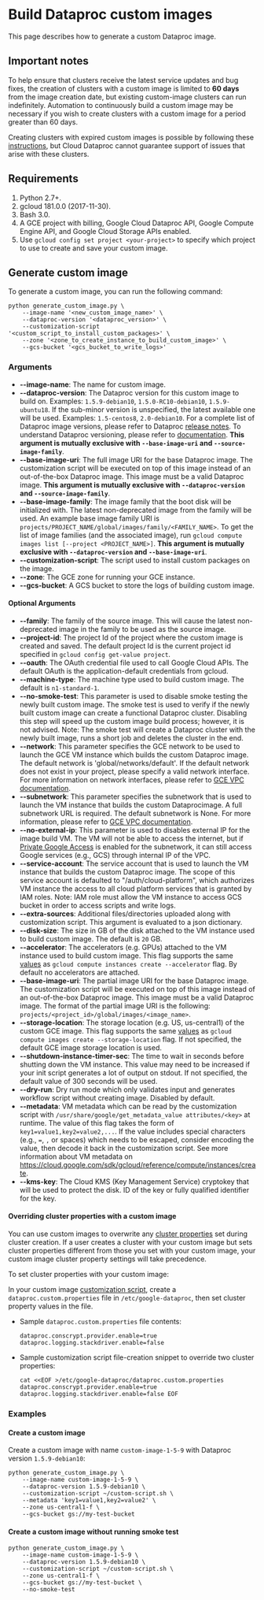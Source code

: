 # Build Dataproc custom images

This page describes how to generate a custom Dataproc image.

## Important notes

To help ensure that clusters receive the latest service updates and bug fixes,
the creation of clusters with a custom image is limited to **60 days** from the
image creation date, but existing custom-image clusters can run indefinitely.
Automation to continuously build a custom image may be necessary if you wish to
create clusters with a custom image for a period greater than 60 days.

Creating clusters with expired custom images is possible by following these
[instructions](https://cloud.google.com/dataproc/docs/guides/dataproc-images#how_to_create_a_cluster_with_an_expired_custom_image),
but Cloud Dataproc cannot guarantee support of issues that arise with these
clusters.

## Requirements

1.  Python 2.7+.
2.  gcloud 181.0.0 (2017-11-30).
3.  Bash 3.0.
4.  A GCE project with billing, Google Cloud Dataproc API, Google Compute Engine
    API, and Google Cloud Storage APIs enabled.
5.  Use `gcloud config set project <your-project>` to specify which project to
    use to create and save your custom image.

## Generate custom image

To generate a custom image, you can run the following command:

```shell
python generate_custom_image.py \
    --image-name '<new_custom_image_name>' \
    --dataproc-version '<dataproc_version>' \
    --customization-script '<custom_script_to_install_custom_packages>' \
    --zone '<zone_to_create_instance_to_build_custom_image>' \
    --gcs-bucket '<gcs_bucket_to_write_logs>'
```

### Arguments

*   **--image-name**: The name for custom image.
*   **--dataproc-version**: The Dataproc version for this custom image to build
    on. Examples: `1.5.9-debian10`, `1.5.0-RC10-debian10`, `1.5.9-ubuntu18`. If
    the sub-minor version is unspecified, the latest available one will be used.
    Examples: `1.5-centos8`, `2.0-debian10`. For a complete list of Dataproc
    image versions, please refer to Dataproc
    [release notes](https://cloud.google.com/dataproc/docs/release-notes). To
    understand Dataproc versioning, please refer to
    [documentation](https://cloud.google.com/dataproc/docs/concepts/versioning/overview).
    **This argument is mutually exclusive with `--base-image-uri` and
    `--source-image-family`**.
*   **--base-image-uri**: The full image URI for the base Dataproc image. The
    customization script will be executed on top of this image instead of an
    out-of-the-box Dataproc image. This image must be a valid Dataproc image.
    **This argument is mutually exclusive with `--dataproc-version` and
    `--source-image-family`**.
*   **--base-image-family**: The image family that the boot disk will be
    initialized with. The latest non-deprecated image from the family will be
    used. An example base image family URI is
    `projects/PROJECT_NAME/global/images/family/<FAMILY_NAME>`. To get the list
    of image families (and the associated image), run `gcloud compute images
    list [--project <PROJECT_NAME>]`. **This argument is mutually exclusive with
    `--dataproc-version` and `--base-image-uri`**.
*   **--customization-script**: The script used to install custom packages on
    the image.
*   **--zone**: The GCE zone for running your GCE instance.
*   **--gcs-bucket**: A GCS bucket to store the logs of building custom image.

#### Optional Arguments

* **--family**: The family of the source image. This will cause the latest
    non-deprecated image in the family to be used as the source image.
* **--project-id**: The project Id of the project where the custom image is
    created and saved. The default project Id is the current project id
    specified in `gcloud config get-value project`.
* **--oauth**: The OAuth credential file used to call Google Cloud APIs. The
    default OAuth is the application-default credentials from gcloud.
* **--machine-type**: The machine type used to build custom image. The default
    is `n1-standard-1`.
* **--no-smoke-test**: This parameter is used to disable smoke testing the
    newly built custom image. The smoke test is used to verify if the newly
    built custom image can create a functional Dataproc cluster. Disabling this
    step will speed up the custom image build process; however, it is not
    advised. Note: The smoke test will create a Dataproc cluster with the newly
    built image, runs a short job and deletes the cluster in the end.
* **--network**: This parameter specifies the GCE network to be used to launch
    the GCE VM instance which builds the custom Dataproc image. The default
    network is 'global/networks/default'. If the default network does not exist
    in your project, please specify a valid network interface. For more
    information on network interfaces, please refer to
    [GCE VPC documentation](https://cloud.google.com/vpc/docs/vpc).
* **--subnetwork**: This parameter specifies the subnetwork that is used to
    launch the VM instance that builds the custom Dataprocimage. A full
    subnetwork URL is required. The default subnetwork is None. For more
    information, please refer to
    [GCE VPC documentation](https://cloud.google.com/vpc/docs/vpc).
* **--no-external-ip**: This parameter is used to disables external IP for the
    image build VM. The VM will not be able to access the internet, but if
    [Private Google Access](https://cloud.google.com/vpc/docs/configure-private-google-access)
    is enabled for the subnetwork, it can still access Google services (e.g.,
    GCS) through internal IP of the VPC.
* **--service-account**: The service account that is used to launch the VM
    instance that builds the custom Dataproc image. The scope of this service
    account is defaulted to "/auth/cloud-platform", which authorizes VM instance
    the access to all cloud platform services that is granted by IAM roles.
    Note: IAM role must allow the VM instance to access GCS bucket in order to
    access scripts and write logs.
* **--extra-sources**: Additional files/directories uploaded along with
    customization script. This argument is evaluated to a json dictionary.
* **--disk-size**: The size in GB of the disk attached to the VM instance used
    to build custom image. The default is `20` GB.
* **--accelerator**: The accelerators (e.g. GPUs) attached to the VM instance
    used to build custom image. This flag supports the same
    [values](https://cloud.google.com/sdk/gcloud/reference/compute/instances/create#--accelerator)
    as `gcloud compute instances create --accelerator` flag. By default no
    accelerators are attached.
* **--base-image-uri**: The partial image URI for the base Dataproc image. The
    customization script will be executed on top of this image instead of an
    out-of-the-box Dataproc image. This image must be a valid Dataproc image.
    The format of the partial image URI is the following:
    `projects/<project_id>/global/images/<image_name>`.
* **--storage-location**: The storage location (e.g. US, us-central1) of the
    custom GCE image. This flag supports the same
    [values](https://cloud.google.com/sdk/gcloud/reference/compute/images/create#--storage-location)
    as `gcloud compute images create --storage-location` flag. If not specified,
    the default GCE image storage location is used.
* **--shutdown-instance-timer-sec**: The time to wait in seconds before
    shutting down the VM instance. This value may need to be increased if your
    init script generates a lot of output on stdout. If not specified, the
    default value of 300 seconds will be used.
* **--dry-run**: Dry run mode which only validates input and generates
    workflow script without creating image. Disabled by default.
* **--metadata**: VM metadata which can be read by the customization script
    with `/usr/share/google/get_metadata_value attributes/<key>` at runtime. The
    value of this flag takes the form of `key1=value1,key2=value2,...`. If the
    value includes special characters (e.g., `=`, `,` or spaces) which needs to
    be escaped, consider encoding the value, then decode it back in the
    customization script. See more information about VM metadata on
    https://cloud.google.com/sdk/gcloud/reference/compute/instances/create.
* **--kms-key**: The Cloud KMS (Key Management Service) cryptokey that will
    be used to protect the disk. ID of the key or fully qualified identifier
    for the key.

#### Overriding cluster properties with a custom image

You can use custom images to overwrite any
[cluster properties](https://cloud.google.com/dataproc/docs/concepts/configuring-clusters/cluster-properties)
set during cluster creation. If a user creates a cluster with your custom image
but sets cluster properties different from those you set with your custom image,
your custom image cluster property settings will take precedence.

To set cluster properties with your custom image:

In your custom image
[customization script](https://cloud.google.com/dataproc/docs/guides/dataproc-images#running_the_code),
create a `dataproc.custom.properties` file in `/etc/google-dataproc`, then set
cluster property values in the file.

*   Sample `dataproc.custom.properties` file contents:

    ```shell
    dataproc.conscrypt.provider.enable=true
    dataproc.logging.stackdriver.enable=false
    ```

*   Sample customization script file-creation snippet to override two cluster
    properties:

    ```shell
    cat <<EOF >/etc/google-dataproc/dataproc.custom.properties
    dataproc.conscrypt.provider.enable=true
    dataproc.logging.stackdriver.enable=false EOF
    ```

### Examples

#### Create a custom image

Create a custom image with name `custom-image-1-5-9` with Dataproc version
`1.5.9-debian10`:

```shell
python generate_custom_image.py \
    --image-name custom-image-1-5-9 \
    --dataproc-version 1.5.9-debian10 \
    --customization-script ~/custom-script.sh \
    --metadata 'key1=value1,key2=value2' \
    --zone us-central1-f \
    --gcs-bucket gs://my-test-bucket
```

#### Create a custom image without running smoke test

```shell
python generate_custom_image.py \
    --image-name custom-image-1-5-9 \
    --dataproc-version 1.5.9-debian10 \
    --customization-script ~/custom-script.sh \
    --zone us-central1-f \
    --gcs-bucket gs://my-test-bucket \
    --no-smoke-test
```
